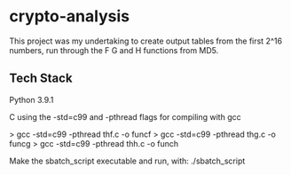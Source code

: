 
# crypto-analysis

This project was my undertaking to create output tables from the first 2^16 numbers, run through the F G and H functions from MD5.


## Tech Stack

Python 3.9.1

C using the -std=c99 and -pthread flags for compiling with gcc

\> gcc -std=c99 -pthread thf.c -o funcf
\> gcc -std=c99 -pthread thg.c -o funcg
\> gcc -std=c99 -pthread thh.c -o funch

Make the sbatch_script executable and run, with: ./sbatch_script




